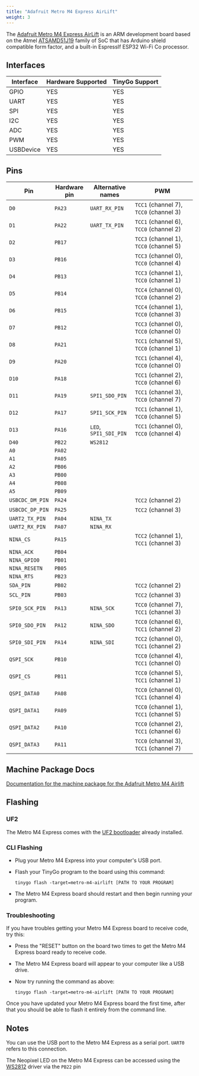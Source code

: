 ```yaml
---
title: "Adafruit Metro M4 Express AirLift"
weight: 3
---
```


The [Adafruit Metro M4 Express AirLift](https://www.adafruit.com/product/4000) is an ARM development board based on the Atmel [ATSAMD51J19](https://www.microchip.com/wwwproducts/en/ATSAMD51J19) family of SoC that has Arduino shield compatible form factor, and a built-in EspressIf ESP32 Wi-Fi Co processor.

## Interfaces

| Interface | Hardware Supported | TinyGo Support |
| --------- | ------------- | ----- |
| GPIO      | YES | YES |
| UART      | YES | YES |
| SPI       | YES | YES |
| I2C       | YES | YES |
| ADC       | YES | YES |
| PWM       | YES | YES |
| USBDevice | YES | YES |

## Pins

| Pin               | Hardware pin | Alternative names | PWM                  |
| ----------------- | ------------ | ----------------- | -------------------- |
| `D0`              | `PA23`       | `UART_RX_PIN`     | `TCC1` (channel 7), `TCC0` (channel 3) |
| `D1`              | `PA22`       | `UART_TX_PIN`     | `TCC1` (channel 6), `TCC0` (channel 2) |
| `D2`              | `PB17`       |                   | `TCC3` (channel 1), `TCC0` (channel 5) |
| `D3`              | `PB16`       |                   | `TCC3` (channel 0), `TCC0` (channel 4) |
| `D4`              | `PB13`       |                   | `TCC3` (channel 1), `TCC0` (channel 1) |
| `D5`              | `PB14`       |                   | `TCC4` (channel 0), `TCC0` (channel 2) |
| `D6`              | `PB15`       |                   | `TCC4` (channel 1), `TCC0` (channel 3) |
| `D7`              | `PB12`       |                   | `TCC3` (channel 0), `TCC0` (channel 0) |
| `D8`              | `PA21`       |                   | `TCC1` (channel 5), `TCC0` (channel 1) |
| `D9`              | `PA20`       |                   | `TCC1` (channel 4), `TCC0` (channel 0) |
| `D10`             | `PA18`       |                   | `TCC1` (channel 2), `TCC0` (channel 6) |
| `D11`             | `PA19`       | `SPI1_SDO_PIN`    | `TCC1` (channel 3), `TCC0` (channel 7) |
| `D12`             | `PA17`       | `SPI1_SCK_PIN`    | `TCC1` (channel 1), `TCC0` (channel 5) |
| `D13`             | `PA16`       | `LED`, `SPI1_SDI_PIN` | `TCC1` (channel 0), `TCC0` (channel 4) |
| `D40`             | `PB22`       | `WS2812`          |                      |
| `A0`              | `PA02`       |                   |                      |
| `A1`              | `PA05`       |                   |                      |
| `A2`              | `PB06`       |                   |                      |
| `A3`              | `PB00`       |                   |                      |
| `A4`              | `PB08`       |                   |                      |
| `A5`              | `PB09`       |                   |                      |
| `USBCDC_DM_PIN`   | `PA24`       |                   | `TCC2` (channel 2)   |
| `USBCDC_DP_PIN`   | `PA25`       |                   | `TCC2` (channel 3)   |
| `UART2_TX_PIN`    | `PA04`       | `NINA_TX`         |                      |
| `UART2_RX_PIN`    | `PA07`       | `NINA_RX`         |                      |
| `NINA_CS`         | `PA15`       |                   | `TCC2` (channel 1), `TCC1` (channel 3) |
| `NINA_ACK`        | `PB04`       |                   |                      |
| `NINA_GPIO0`      | `PB01`       |                   |                      |
| `NINA_RESETN`     | `PB05`       |                   |                      |
| `NINA_RTS`        | `PB23`       |                   |                      |
| `SDA_PIN`         | `PB02`       |                   | `TCC2` (channel 2)   |
| `SCL_PIN`         | `PB03`       |                   | `TCC2` (channel 3)   |
| `SPI0_SCK_PIN`    | `PA13`       | `NINA_SCK`        | `TCC0` (channel 7), `TCC1` (channel 3) |
| `SPI0_SDO_PIN`    | `PA12`       | `NINA_SDO`        | `TCC0` (channel 6), `TCC1` (channel 2) |
| `SPI0_SDI_PIN`    | `PA14`       | `NINA_SDI`        | `TCC2` (channel 0), `TCC1` (channel 2) |
| `QSPI_SCK`        | `PB10`       |                   | `TCC0` (channel 4), `TCC1` (channel 0) |
| `QSPI_CS`         | `PB11`       |                   | `TCC0` (channel 5), `TCC1` (channel 1) |
| `QSPI_DATA0`      | `PA08`       |                   | `TCC0` (channel 0), `TCC1` (channel 4) |
| `QSPI_DATA1`      | `PA09`       |                   | `TCC0` (channel 1), `TCC1` (channel 5) |
| `QSPI_DATA2`      | `PA10`       |                   | `TCC0` (channel 2), `TCC1` (channel 6) |
| `QSPI_DATA3`      | `PA11`       |                   | `TCC0` (channel 3), `TCC1` (channel 7) |

## Machine Package Docs

[Documentation for the machine package for the Adafruit Metro M4 Airlift](../machine/metro-m4-airlift)

## Flashing

### UF2

The Metro M4 Express comes with the [UF2 bootloader](https://github.com/Microsoft/uf2) already installed.

### CLI Flashing

- Plug your Metro M4 Express into your computer's USB port.
- Flash your TinyGo program to the board using this command:

    ```shell
    tinygo flash -target=metro-m4-airlift [PATH TO YOUR PROGRAM]
    ```

- The Metro M4 Express board should restart and then begin running your program.

### Troubleshooting

If you have troubles getting your Metro M4 Express board to receive code, try this:

- Press the "RESET" button on the board two times to get the Metro M4 Express board ready to receive code.
- The Metro M4 Express board will appear to your computer like a USB drive.
- Now try running the command as above:

    ```shell
    tinygo flash -target=metro-m4-airlift [PATH TO YOUR PROGRAM]
    ```

Once you have updated your Metro M4 Express board the first time, after that you should be able to flash it entirely from the command line.

## Notes

You can use the USB port to the Metro M4 Express as a serial port. `UART0` refers to this connection.

The Neopixel LED on the Metro M4 Express can be accessed using the [WS2812](https://pkg.go.dev/tinygo.org/x/drivers/ws2812) driver via the `PB22` pin
